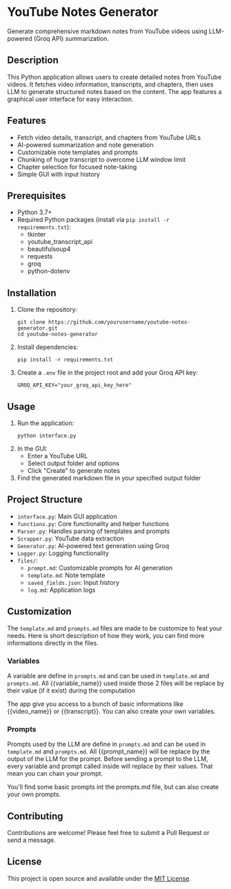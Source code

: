 # YouTube Notes Generator

Generate comprehensive markdown notes from YouTube videos using LLM-powered (Groq API) summarization.

## Description
This Python application allows users to create detailed notes from YouTube videos. It fetches video information, transcripts, and chapters, then uses LLM to generate structured notes based on the content. The app features a graphical user interface for easy interaction.


## Features
- Fetch video details, transcript, and chapters from YouTube URLs
- AI-powered summarization and note generation
- Customizable note templates and prompts
- Chunking of huge transcript to overcome LLM window limit
- Chapter selection for focused note-taking
- Simple GUI with input history


## Prerequisites
- Python 3.7+
- Required Python packages (install via `pip install -r requirements.txt`):
  - tkinter
  - youtube_transcript_api
  - beautifulsoup4
  - requests
  - groq
  - python-dotenv


## Installation
1. Clone the repository:
   ```
   git clone https://github.com/yourusername/youtube-notes-generator.git
   cd youtube-notes-generator
   ```
2. Install dependencies:
   ```
   pip install -r requirements.txt
   ```
3. Create a `.env` file in the project root and add your Groq API key:
   ```
   GROQ_API_KEY="your_groq_api_key_here"
   ```

## Usage
1. Run the application:
   ```
   python interface.py
   ```
2. In the GUI:
   - Enter a YouTube URL
   - Select output folder and options
   - Click "Create" to generate notes
3. Find the generated markdown file in your specified output folder


## Project Structure
- `interface.py`: Main GUI application
- `functions.py`: Core functionality and helper functions
- `Parser.py`: Handles parsing of templates and prompts
- `Scrapper.py`: YouTube data extraction
- `Generator.py`: AI-powered text generation using Groq
- `Logger.py`: Logging functionality
- `files/`:
  - `prompt.md`: Customizable prompts for AI generation
  - `template.md`: Note template
  - `saved_fields.json`: Input history
  - `log.md`: Application logs


## Customization
The `template.md` and `prompts.md` files are made to be customize to feat your needs.
Here is short description of how they work, you can find more informations directly in the files.

### Variables
A variable are define in `prompts.md` and can be used in `template.md` and `prompts.md`.
All {{variable_name}} used inside those 2 files will be replace by their value (if it exist) during the computation

The app give you access to a bunch of basic informations like {{video_name}} or {{transcript}}. You can also create your own variables.

### Prompts
Prompts used by the LLM are define in `prompts.md` and can be used in `template.md` and `prompts.md`.
All {{prompt_name}} will be replace by the output of the LLM for the prompt.
Before sending a prompt to the LLM, every variable and prompt called inside will replace by their values. That mean you can chain your prompt.

You'll find some basic prompts int the prompts.md file, but can also create your own prompts.


## Contributing
Contributions are welcome! Please feel free to submit a Pull Request or send a message.


## License
This project is open source and available under the [MIT License](LICENSE).